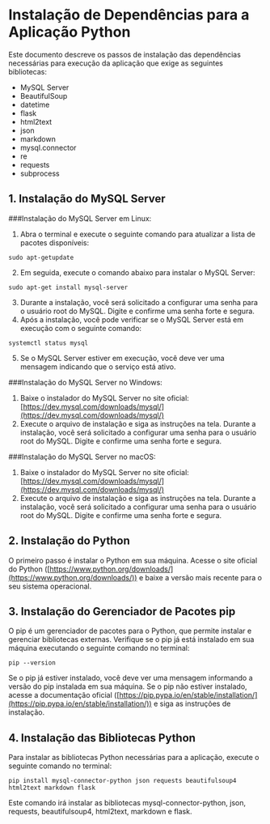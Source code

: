 # **Instalação de Dependências para a Aplicação Python**


Este documento descreve os passos de instalação das dependências necessárias para execução da aplicação que exige as seguintes bibliotecas:

- MySQL Server
- BeautifulSoup
- datetime
- flask
- html2text
- json
- markdown
- mysql.connector
- re
- requests
- subprocess

## **1. Instalação do MySQL Server**

###Instalação do MySQL Server em Linux:

1. Abra o terminal e execute o seguinte comando para atualizar a lista de pacotes disponíveis:

`sudo apt-getupdate`

2. Em seguida, execute o comando abaixo para instalar o MySQL Server:

`sudo apt-get install mysql-server`

3. Durante a instalação, você será solicitado a configurar uma senha para o usuário root do MySQL. Digite e confirme uma senha forte e segura.
4. Após a instalação, você pode verificar se o MySQL Server está em execução com o seguinte comando:

`systemctl status mysql`

5. Se o MySQL Server estiver em execução, você deve ver uma mensagem indicando que o serviço está ativo.

###Instalação do MySQL Server no Windows:

1. Baixe o instalador do MySQL Server no site oficial:[https://dev.mysql.com/downloads/mysql/](https://dev.mysql.com/downloads/mysql/)
2. Execute o arquivo de instalação e siga as instruções na tela. Durante a instalação, você será solicitado a configurar uma senha para o usuário root do MySQL. Digite e confirme uma senha forte e segura.

###Instalação do MySQL Server no macOS:

1. Baixe o instalador do MySQL Server no site oficial:[https://dev.mysql.com/downloads/mysql/](https://dev.mysql.com/downloads/mysql/)
2. Execute o arquivo de instalação e siga as instruções na tela. Durante a instalação, você será solicitado a configurar uma senha para o usuário root do MySQL. Digite e confirme uma senha forte e segura.



## **2. Instalação do Python**

O primeiro passo é instalar o Python em sua máquina. Acesse o site oficial do Python ([https://www.python.org/downloads/](https://www.python.org/downloads/)) e baixe a versão mais recente para o seu sistema operacional.



## **3. Instalação do Gerenciador de Pacotes pip**

O pip é um gerenciador de pacotes para o Python, que permite instalar e gerenciar bibliotecas externas. Verifique se o pip já está instalado em sua máquina executando o seguinte comando no terminal:

`pip --version`

Se o pip já estiver instalado, você deve ver uma mensagem informando a versão do pip instalada em sua máquina. Se o pip não estiver instalado, acesse a documentação oficial ([https://pip.pypa.io/en/stable/installation/](https://pip.pypa.io/en/stable/installation/)) e siga as instruções de instalação.



## **4. Instalação das Bibliotecas Python**

Para instalar as bibliotecas Python necessárias para a aplicação, execute o seguinte comando no terminal:

`pip install mysql-connector-python json requests beautifulsoup4 html2text markdown flask`

Este comando irá instalar as bibliotecas mysql-connector-python, json, requests, beautifulsoup4, html2text, markdown e flask.
